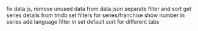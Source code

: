 
fix data.js, remove unused data from data.json
separate filter and sort
get series details from tmdb
set filters for series/franchise
show number in series
add language filter in 
set default sort for different tabs